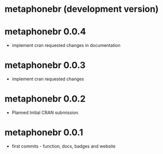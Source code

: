 # metaphonebr (development version)

# metaphonebr 0.0.4

* implement cran requested changes in documentation

# metaphonebr 0.0.3

* implement cran requested changes

# metaphonebr 0.0.2

* Planned Initial CRAN submission.

# metaphonebr 0.0.1

* first commits - function, docs, badges and website
